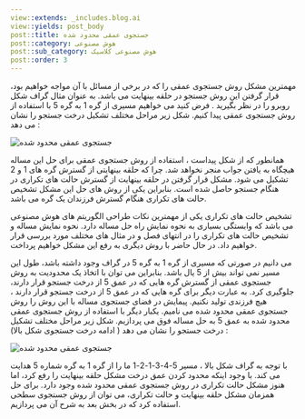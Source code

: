 ```yaml
---
view::extends: _includes.blog.ai
view::yields: post_body
post::title: جستجوی عمقی محدود شده
post::category: هوش مصنوعی
post::sub_category: هوش مصنوعی کلاسیک
post::order: 3
---
```


مهمترین مشکل روش جستجوی عمقی را که در برخی از مسائل با آن مواجه خواهیم بود، قرار گرفتن این روش جستجو در حلقه بینهایت می باشد. به عنوان مثال گراف شکل روبرو را در نظر بگیرید . فرض کنید می خواهیم مسیری از گره 1 به گره 5 با استفاده از روش جستجوی عمقی پیدا کنیم. شکل زیر مراحل مختلف تشکیل درخت جستجو را نشان می دهد :

![جستجوی عمقی محدود شده](@url('assets/images/ai/dls_graph2.jpg'))

همانطور که از شکل پیداست ، استفاده از روش جستجوی عمقی برای حل این مساله هیچگاه به یافتن جواب منجر نخواهد شد. چرا که حلقه بینهایتی از گسترش گره های 1 و 2 تشکیل می شود. مشکل قرار گرفتن در حلقه بینهایت از گسترش حالت های تکراری در هنگام جستجو حاصل شده است. بنابراین یکی از روش های حل این مشکل تشخیص حالت های تکراری هنگام گسترش فرزندان یک گره می باشد.

تشخیص حالت های تکراری یکی از مهمترین نکات طراحی الگوریتم های هوش مصنوعی می باشد که وابستگی بسیاری به نحوه نمایش راه حل مساله دارد. نحوه نمایش مساله و تشخیص حالت های تکراری را در انتهای فصل و در مثال های مختلف مورد بررسی قرار خواهیم داد. در حال حاضر با روش دیگری به رفع این مشکل خواهیم پرداخت.

می دانیم در صورتی که مسیری از گره 1 به گره 5 در گراف وجود داشته باشد، طول این مسیر نمی تواند بیش از 5 یال باشد. بنابراین می توان با اتخاذ یک محدودیت به روش جستجوی عمقی از گسترش گره هایی که در عمق 5 از درخت جستجو قرار دارند، جلوگیری کرد. به عبارت دیگر برای گره هایی که در عمق 5 از درخت جستجو قرار دارند ، هیچ فرزندی تولید نکنیم. پیمایش در فضای جستجوی مساله با این روش را روش جستجوی عمقی محدود شده می نامیم. یکبار دیگر با استفاده از روش جستجوی عمقی محدود شده به عمق 5 به حل مساله  فوق می پردازیم. شکل زیر مراحل مختلف تشکیل درخت جستجو را نشان می دهد ( ادامه درخت جستجوی شکل  بالا) :

![جستجوی عمقی محدود شده](@url('assets/images/ai/dls_graph3.jpg'))

با توجه به گراف شکل بالا ، مسیر 5-4-3-1-2-1 ما را از گره 1 به گره شماره 5 هدایت می کند. با وجود اینکه محدود کردن عمق درخت مشکل حلقه بینهایت را رفع کرد، اما هنوز مشکل حالت تکراری در روش جستجوی عمقی محدود شده وجود دارد. برای حل همزمان مشکل حلقه بینهایت و حالت تکراری، می توان از روش جستجوی سطحی استفاده کرد که در بخش بعد به شرح آن می پردازیم.